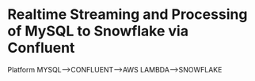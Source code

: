 # Realtime Streaming and Processing of MySQL to Snowflake via Confluent 
Platform
MYSQL-->CONFLUENT-->AWS LAMBDA-->SNOWFLAKE
